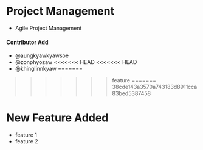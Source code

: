 # Project Management

- Agile Project Management

#### Contributor Add
- @aungkyawkyawsoe
- @zonphyozaw
<<<<<<< HEAD
<<<<<<< HEAD
- @khinglinnkyaw
=======
>>>>>>> feature
=======
>>>>>>> 38cde143a3570a743183d8911cca83bed5387458

# New Feature Added
- feature 1
- feature 2